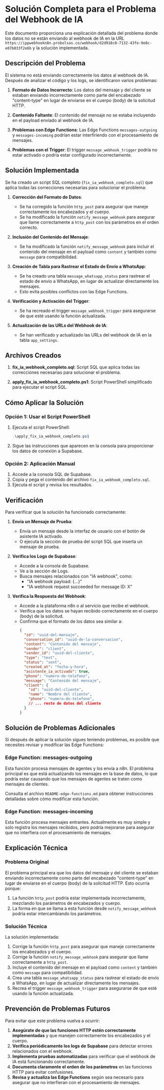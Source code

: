 # Solución Completa para el Problema del Webhook de IA

Este documento proporciona una explicación detallada del problema donde los datos no se están enviando al webhook de IA en la URL `https://ippwebhookn8n.probolsas.co/webhook/d2d918c0-7132-43fe-9e8c-e07b033f2e6b` y la solución implementada.

## Descripción del Problema

El sistema no está enviando correctamente los datos al webhook de IA. Después de analizar el código y los logs, se identificaron varios problemas:

1. **Formato de Datos Incorrecto**: Los datos del mensaje y del cliente se estaban enviando incorrectamente como parte del encabezado "content-type" en lugar de enviarse en el cuerpo (body) de la solicitud HTTP.

2. **Contenido Faltante**: El contenido del mensaje no se estaba incluyendo en el payload enviado al webhook de IA.

3. **Problemas con Edge Functions**: Las Edge Functions `messages-outgoing` y `messages-incoming` podrían estar interfiriendo con el procesamiento de mensajes.

4. **Problemas con el Trigger**: El trigger `message_webhook_trigger` podría no estar activado o podría estar configurado incorrectamente.

## Solución Implementada

Se ha creado un script SQL completo (`fix_ia_webhook_completo.sql`) que aplica todas las correcciones necesarias para solucionar el problema:

1. **Corrección del Formato de Datos**:
   - Se ha corregido la función `http_post` para asegurar que maneje correctamente los encabezados y el cuerpo.
   - Se ha modificado la función `notify_message_webhook` para asegurar que llame correctamente a `http_post` con los parámetros en el orden correcto.

2. **Inclusión del Contenido del Mensaje**:
   - Se ha modificado la función `notify_message_webhook` para incluir el contenido del mensaje en el payload como `content` y también como `message` para compatibilidad.

3. **Creación de Tabla para Rastrear el Estado de Envío a WhatsApp**:
   - Se ha creado una tabla `message_whatsapp_status` para rastrear el estado de envío a WhatsApp, en lugar de actualizar directamente los mensajes.
   - Esto evita posibles conflictos con las Edge Functions.

4. **Verificación y Activación del Trigger**:
   - Se ha recreado el trigger `message_webhook_trigger` para asegurarse de que esté usando la función actualizada.

5. **Actualización de las URLs del Webhook de IA**:
   - Se han verificado y actualizado las URLs del webhook de IA en la tabla `app_settings`.

## Archivos Creados

1. **fix_ia_webhook_completo.sql**: Script SQL que aplica todas las correcciones necesarias para solucionar el problema.

2. **apply_fix_ia_webhook_completo.ps1**: Script PowerShell simplificado para ejecutar el script SQL.

## Cómo Aplicar la Solución

### Opción 1: Usar el Script PowerShell

1. Ejecuta el script PowerShell:
   ```powershell
   .\apply_fix_ia_webhook_completo.ps1
   ```

2. Sigue las instrucciones que aparecen en la consola para proporcionar los datos de conexión a Supabase.

### Opción 2: Aplicación Manual

1. Accede a la consola SQL de Supabase.
2. Copia y pega el contenido del archivo `fix_ia_webhook_completo.sql`.
3. Ejecuta el script y revisa los resultados.

## Verificación

Para verificar que la solución ha funcionado correctamente:

1. **Envía un Mensaje de Prueba**:
   - Envía un mensaje desde la interfaz de usuario con el botón de asistente IA activado.
   - O ejecuta la sección de prueba del script SQL que inserta un mensaje de prueba.

2. **Verifica los Logs de Supabase**:
   - Accede a la consola de Supabase.
   - Ve a la sección de Logs.
   - Busca mensajes relacionados con "IA webhook", como:
     * "IA webhook payload: {...}"
     * "IA webhook request succeeded for message ID: X"

3. **Verifica la Respuesta del Webhook**:
   - Accede a la plataforma n8n o al servicio que recibe el webhook.
   - Verifica que los datos se hayan recibido correctamente en el cuerpo (body) de la solicitud.
   - Confirma que el formato de los datos sea similar a:
     ```json
     {
       "id": "uuid-del-mensaje",
       "conversation_id": "uuid-de-la-conversacion",
       "content": "Contenido del mensaje",
       "sender": "client",
       "sender_id": "uuid-del-cliente",
       "type": "text",
       "status": "sent",
       "created_at": "fecha-y-hora",
       "asistente_ia_activado": true,
       "phone": "numero-de-telefono",
       "message": "Contenido del mensaje",
       "client": {
         "id": "uuid-del-cliente",
         "name": "Nombre del cliente",
         "phone": "numero-de-telefono",
         // ... resto de datos del cliente
       }
     }
     ```

## Solución de Problemas Adicionales

Si después de aplicar la solución sigues teniendo problemas, es posible que necesites revisar y modificar las Edge Functions:

### Edge Function: messages-outgoing

Esta función procesa mensajes de agentes y los envía a n8n. El problema principal es que está actualizando los mensajes en la base de datos, lo que podría estar causando que los mensajes de agentes se traten como mensajes de clientes.

Consulta el archivo `README-edge-functions.md` para obtener instrucciones detalladas sobre cómo modificar esta función.

### Edge Function: messages-incoming

Esta función procesa mensajes entrantes. Actualmente es muy simple y solo registra los mensajes recibidos, pero podría mejorarse para asegurar que no interfiera con el procesamiento de mensajes.

## Explicación Técnica

### Problema Original

El problema principal era que los datos del mensaje y del cliente se estaban enviando incorrectamente como parte del encabezado "content-type" en lugar de enviarse en el cuerpo (body) de la solicitud HTTP. Esto ocurría porque:

1. La función `http_post` podría estar implementada incorrectamente, mezclando los parámetros de encabezados y cuerpo.
2. La forma en que se llama a esta función desde `notify_message_webhook` podría estar intercambiando los parámetros.

### Solución Técnica

La solución implementada:

1. Corrige la función `http_post` para asegurar que maneje correctamente los encabezados y el cuerpo.
2. Corrige la función `notify_message_webhook` para asegurar que llame correctamente a `http_post`.
3. Incluye el contenido del mensaje en el payload como `content` y también como `message` para compatibilidad.
4. Crea una tabla `message_whatsapp_status` para rastrear el estado de envío a WhatsApp, en lugar de actualizar directamente los mensajes.
5. Recrea el trigger `message_webhook_trigger` para asegurarse de que esté usando la función actualizada.

## Prevención de Problemas Futuros

Para evitar que este problema vuelva a ocurrir:

1. **Asegúrate de que las funciones HTTP estén correctamente implementadas** y que manejen correctamente los encabezados y el cuerpo.
2. **Verifica periódicamente los logs de Supabase** para detectar errores relacionados con el webhook.
3. **Implementa pruebas automatizadas** para verificar que el webhook de IA está funcionando correctamente.
4. **Documenta claramente el orden de los parámetros** en las funciones HTTP para evitar confusiones.
5. **Revisa y actualiza las Edge Functions** según sea necesario para asegurar que no interfieran con el procesamiento de mensajes.
